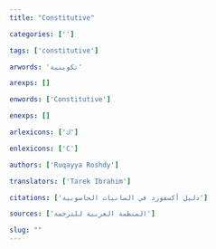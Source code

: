 ```yaml
---
title: "Constitutive"

categories: ['']

tags: ['constitutive']

arwords: 'تكوينية'

arexps: []

enwords: ['Constitutive']

enexps: []

arlexicons: ['ك']

enlexicons: ['C']

authors: ['Ruqayya Roshdy']

translators: ['Tarek Ibrahim']

citations: ['دليل أكسفورد في السانيات الحاسوبية']

sources: ['المنظمة العربية للترجمة']

slug: ""
---
```

